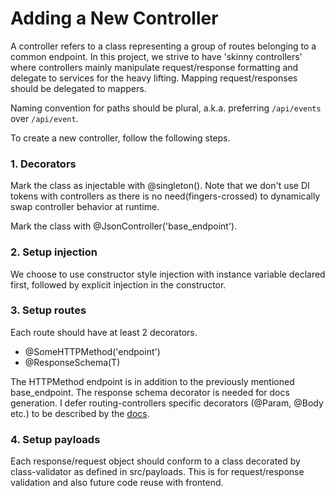 # Adding a New Controller

A controller refers to a class representing a group of routes belonging to a common endpoint. In this project, we strive to have 'skinny controllers' where controllers mainly manipulate request/response formatting and delegate to services for the heavy lifting. Mapping request/responses should be delegated to mappers.

Naming convention for paths should be plural, a.k.a. preferring `/api/events` over `/api/event`.

To create a new controller, follow the following steps.

### 1. Decorators

Mark the class as injectable with @singleton(). Note that we don't use DI tokens with controllers as there is no need(fingers-crossed) to dynamically swap controller behavior at runtime.

Mark the class with @JsonController('base_endpoint').

### 2. Setup injection

We choose to use constructor style injection with instance variable declared first, followed by explicit injection in the constructor.

### 3. Setup routes

Each route should have at least 2 decorators.

- @SomeHTTPMethod('endpoint')
- @ResponseSchema(T)

The HTTPMethod endpoint is in addition to the previously mentioned base_endpoint. The response schema decorator is needed for docs generation. I defer routing-controllers specific decorators (@Param, @Body etc.) to be described by the [docs](https://github.com/typestack/routing-controllers).

### 4. Setup payloads

Each response/request object should conform to a class decorated by class-validator as defined in src/payloads. This is for request/response validation and also future code reuse with frontend.
